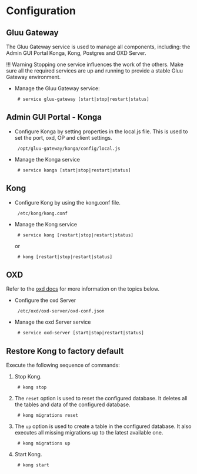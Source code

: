 # Configuration

## Gluu Gateway

The Gluu Gateway service is used to manage all components, including: the Admin GUI Portal Konga, Kong, Postgres and OXD Server.

!!! Warning 
    Stopping one service influences the work of the others. Make sure all the required services are up and running to provide a stable Gluu Gateway environment. 

* Manage the Gluu Gateway service:

    ```
     # service gluu-gateway [start|stop|restart|status]
    ```

## Admin GUI Portal - Konga

* Configure Konga by setting properties in the local.js file. This is used to set the port, oxd, OP and client settings.

    ```
     /opt/gluu-gateway/konga/config/local.js
    ```

* Manage the Konga service

    ```
     # service konga [start|stop|restart|status]
    ```

## Kong

* Configure Kong by using the kong.conf file.

    ```
     /etc/kong/kong.conf
    ```

* Manage the Kong service

    ```
     # service kong [restart|stop|restart|status]
    ```

    or 

    ```
     # kong [restart|stop|restart|status]
    ```

## OXD

Refer to the [oxd docs](https://gluu.org/docs/oxd) for more information on the topics below. 

* Configure the oxd Server

    ```
     /etc/oxd/oxd-server/oxd-conf.json
    ```

* Manage the oxd Server service

    ```
     # service oxd-server [start|stop|restart|status]
    ```

## Restore Kong to factory default

Execute the following sequence of commands:

1. Stop Kong.

    ```
     # kong stop
    ```

1. The `reset` option is used to reset the configured database. It deletes all the tables and data of the configured database.

    ```
     # kong migrations reset
    ```

1. The `up` option is used to create a table in the configured database. It also executes all missing migrations up to the latest available one.

    ```
     # kong migrations up
    ```

1. Start Kong.

    ```
     # kong start
    ```
